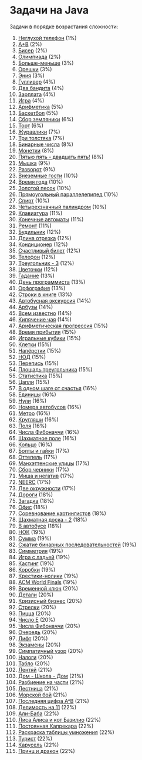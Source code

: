 <h1 class="title">Задачи на Java</h1>
<p>Задачи в порядке возрастания сложности:</p>
<ol>
    <li><a href="https://github.com/Oleg-Toropov/Java-tasks/tree/main/src/Task_1" target="_blank">Неглухой телефон</a> (1%)</li>
    <li><a href="https://github.com/Oleg-Toropov/Java-tasks/tree/main/src/Task_2" target="_blank">A+B</a> (2%)</li>
    <li><a href="https://github.com/Oleg-Toropov/Java-tasks/tree/main/src/Task_3" target="_blank">Бисер</a> (2%)</li>
    <li><a href="https://github.com/Oleg-Toropov/Java-tasks/tree/main/src/Task_4" target="_blank">Олимпиада</a> (2%)</li>
    <li><a href="https://github.com/Oleg-Toropov/Java-tasks/tree/main/src/Task_5" target="_blank">Больше-меньше</a> (3%)</li>
    <li><a href="https://github.com/Oleg-Toropov/Java-tasks/tree/main/src/Task_6" target="_blank">Орешки</a> (3%)</li>
    <li><a href="https://github.com/Oleg-Toropov/Java-tasks/tree/main/src/Task_7" target="_blank">Эния</a> (3%)</li>
    <li><a href="https://github.com/Oleg-Toropov/Java-tasks/tree/main/src/Task_8" target="_blank">Гулливер</a> (4%)</li>
    <li><a href="https://github.com/Oleg-Toropov/Java-tasks/tree/main/src/Task_9" target="_blank">Два бандита</a> (4%)</li>
    <li><a href="https://github.com/Oleg-Toropov/Java-tasks/tree/main/src/Task_10" target="_blank">Зарплата</a> (4%)</li>
    <li><a href="https://github.com/Oleg-Toropov/Java-tasks/tree/main/src/Task_11" target="_blank">Игра</a> (4%)</li>
    <li><a href="https://github.com/Oleg-Toropov/Java-tasks/tree/main/src/Task_12" target="_blank">Арифметика</a> (5%)</li>
    <li><a href="https://github.com/Oleg-Toropov/Java-tasks/tree/main/src/Task_13" target="_blank">Баскетбол</a> (5%)</li>
    <li><a href="https://github.com/Oleg-Toropov/Java-tasks/tree/main/src/Task_14" target="_blank">Сбор земляники</a> (6%)</li>
    <li><a href="https://github.com/Oleg-Toropov/Java-tasks/tree/main/src/Task_15" target="_blank">Торт</a> (6%)</li>
    <li><a href="https://github.com/Oleg-Toropov/Java-tasks/tree/main/src/Task_16" target="_blank">Журавлики</a> (7%)</li>
    <li><a href="https://github.com/Oleg-Toropov/Java-tasks/tree/main/src/Task_17" target="_blank">Три толстяка</a> (7%)</li>
    <li><a href="https://github.com/Oleg-Toropov/Java-tasks/tree/main/src/Task_18" target="_blank">Бинарные числа</a> (8%)</li>
    <li><a href="https://github.com/Oleg-Toropov/Java-tasks/tree/main/src/Task_19" target="_blank">Монетки</a> (8%)</li>
    <li><a href="https://github.com/Oleg-Toropov/Java-tasks/tree/main/src/Task_20" target="_blank">Пятью пять - двадцать пять!</a> (8%)</li>
    <li><a href="https://github.com/Oleg-Toropov/Java-tasks/tree/main/src/Task_21" target="_blank">Мышка</a> (9%)</li>
    <li><a href="https://github.com/Oleg-Toropov/Java-tasks/tree/main/src/Task_22" target="_blank">Разворот</a> (9%)</li>
    <li><a href="https://github.com/Oleg-Toropov/Java-tasks/tree/main/src/Task_24" target="_blank">Внеземные гости</a> (10%)</li>
    <li><a href="https://github.com/Oleg-Toropov/Java-tasks/tree/main/src/Task_25" target="_blank">Время года</a> (10%)</li>
    <li><a href="https://github.com/Oleg-Toropov/Java-tasks/tree/main/src/Task_26" target="_blank">Золотой песок</a> (10%)</li>
    <li><a href="https://github.com/Oleg-Toropov/Java-tasks/tree/main/src/Task_27" target="_blank">Прямоугольный параллелепипед</a> (10%)</li>
    <li><a href="https://github.com/Oleg-Toropov/Java-tasks/tree/main/src/Task_29" target="_blank">Спирт</a> (10%)</li>
    <li><a href="https://github.com/Oleg-Toropov/Java-tasks/tree/main/src/Task_30" target="_blank">Четырехзначный палиндром</a> (10%)</li>
    <li><a href="https://github.com/Oleg-Toropov/Java-tasks/tree/main/src/Task_31" target="_blank">Клавиатура</a> (11%)</li>
    <li><a href="https://github.com/Oleg-Toropov/Java-tasks/tree/main/src/Task_32" target="_blank">Конечные автоматы</a> (11%)</li>
    <li><a href="https://github.com/Oleg-Toropov/Java-tasks/tree/main/src/Task_33" target="_blank">Ремонт</a> (11%)</li>
    <li><a href="https://github.com/Oleg-Toropov/Java-tasks/tree/main/src/Task_34" target="_blank">Будильник</a> (12%)</li>
    <li><a href="https://github.com/Oleg-Toropov/Java-tasks/tree/main/src/Task_35" target="_blank">Длина отрезка</a> (12%)</li>
    <li><a href="https://github.com/Oleg-Toropov/Java-tasks/tree/main/src/Task_36" target="_blank">Кондиционер</a> (12%)</li>
    <li><a href="https://github.com/Oleg-Toropov/Java-tasks/tree/main/src/Task_37" target="_blank">Счастливый билет</a> (12%)</li>
    <li><a href="https://github.com/Oleg-Toropov/Java-tasks/tree/main/src/Task_38" target="_blank">Телефон</a> (12%)</li>
    <li><a href="https://github.com/Oleg-Toropov/Java-tasks/tree/main/src/Task_39" target="_blank">Треугольник - 3</a> (12%)</li>
    <li><a href="https://github.com/Oleg-Toropov/Java-tasks/tree/main/src/Task_40" target="_blank">Цветочки</a> (12%)</li>
    <li><a href="https://github.com/Oleg-Toropov/Java-tasks/tree/main/src/Task_41" target="_blank">Гадание</a> (13%)</li>
    <li><a href="https://github.com/Oleg-Toropov/Java-tasks/tree/main/src/Task_42" target="_blank">День программиста</a> (13%)</li>
    <li><a href="https://github.com/Oleg-Toropov/Java-tasks/tree/main/src/Task_43" target="_blank">Орфография</a> (13%)</li>
    <li><a href="https://github.com/Oleg-Toropov/Java-tasks/tree/main/src/Task_44" target="_blank">Строки в книге</a> (13%)</li>
    <li><a href="https://github.com/Oleg-Toropov/Java-tasks/tree/main/src/Task_45" target="_blank">Автобусная экскурсия</a> (14%)</li>
    <li><a href="https://github.com/Oleg-Toropov/Java-tasks/tree/main/src/Task_46" target="_blank">Арбузы</a> (14%)</li>
    <li><a href="https://github.com/Oleg-Toropov/Java-tasks/tree/main/src/Task_47" target="_blank">Всем известно</a> (14%)</li>
    <li><a href="https://github.com/Oleg-Toropov/Java-tasks/tree/main/src/Task_48" target="_blank">Кипячение чая</a> (14%)</li>
    <li><a href="https://github.com/Oleg-Toropov/Java-tasks/tree/main/src/Task_49" target="_blank">Арифметическая прогрессия</a> (15%)</li>
    <li><a href="https://github.com/Oleg-Toropov/Java-tasks/tree/main/src/Task_50" target="_blank">Время прибытия</a> (15%)</li>
    <li><a href="https://github.com/Oleg-Toropov/Java-tasks/tree/main/src/Task_52" target="_blank">Игральные кубики</a> (15%)</li>
    <li><a href="https://github.com/Oleg-Toropov/Java-tasks/tree/main/src/Task_53" target="_blank">Клетки</a> (15%)</li>
    <li><a href="https://github.com/Oleg-Toropov/Java-tasks/tree/main/src/Task_54" target="_blank">Напёрстки</a> (15%)</li>
    <li><a href="https://github.com/Oleg-Toropov/Java-tasks/tree/main/src/Task_55" target="_blank">НОД</a> (15%)</li>
    <li><a href="https://github.com/Oleg-Toropov/Java-tasks/tree/main/src/Task_56" target="_blank">Перепись</a> (15%)</li>
    <li><a href="https://github.com/Oleg-Toropov/Java-tasks/tree/main/src/Task_57" target="_blank">Площадь треугольника</a> (15%)</li>
    <li><a href="https://github.com/Oleg-Toropov/Java-tasks/tree/main/src/Task_59" target="_blank">Статистика</a> (15%)</li>
    <li><a href="https://github.com/Oleg-Toropov/Java-tasks/tree/main/src/Task_60" target="_blank">Цапли</a> (15%)</li>
    <li><a href="https://github.com/Oleg-Toropov/Java-tasks/tree/main/src/Task_61" target="_blank">В одном шаге от счастья</a> (16%)</li>
    <li><a href="https://github.com/Oleg-Toropov/Java-tasks/tree/main/src/Task_62" target="_blank">Единицы</a> (16%)</li>
    <li><a href="https://github.com/Oleg-Toropov/Java-tasks/tree/main/src/Task_63" target="_blank">Нули</a> (16%)</li>
    <li><a href="https://github.com/Oleg-Toropov/Java-tasks/tree/main/src/Task_64" target="_blank">Номера автобусов</a> (16%)</li>
    <li><a href="https://github.com/Oleg-Toropov/Java-tasks/tree/main/src/Task_65" target="_blank">Метро</a> (16%)</li>
    <li><a href="https://github.com/Oleg-Toropov/Java-tasks/tree/main/src/Task_66" target="_blank">Кругляши</a> (16%)</li>
    <li><a href="https://github.com/Oleg-Toropov/Java-tasks/tree/main/src/Task_67" target="_blank">Поля</a> (16%)</li>
    <li><a href="https://github.com/Oleg-Toropov/Java-tasks/tree/main/src/Task_68" target="_blank">Числа Фибоначчи</a> (16%)</li>
    <li><a href="https://github.com/Oleg-Toropov/Java-tasks/tree/main/src/Task_69" target="_blank">Шахматное поле</a> (16%)</li>
    <li><a href="https://github.com/Oleg-Toropov/Java-tasks/tree/main/src/Task_70" target="_blank">Кольцо</a> (16%)</li>
    <li><a href="https://github.com/Oleg-Toropov/Java-tasks/tree/main/src/Task_71" target="_blank">Болты и гайки</a> (17%)</li>
    <li><a href="https://github.com/Oleg-Toropov/Java-tasks/tree/main/src/Task_72" target="_blank">Оттепель</a> (17%)</li>
    <li><a href="https://github.com/Oleg-Toropov/Java-tasks/tree/main/src/Task_73" target="_blank">Манхэттенские улицы</a> (17%)</li>
    <li><a href="https://github.com/Oleg-Toropov/Java-tasks/tree/main/src/Task_74" target="_blank">Сбор черники</a> (17%)</li>
    <li><a href="https://github.com/Oleg-Toropov/Java-tasks/tree/main/src/Task_75" target="_blank">Миша и негатив</a> (17%)</li>
    <li><a href="https://github.com/Oleg-Toropov/Java-tasks/tree/main/src/Task_77" target="_blank">NEERC</a> (17%)</li>
    <li><a href="https://github.com/Oleg-Toropov/Java-tasks/tree/main/src/Task_78" target="_blank">Две окружности</a> (17%)</li>
    <li><a href="https://github.com/Oleg-Toropov/Java-tasks/tree/main/src/Task_79" target="_blank">Дороги</a> (18%)</li>
    <li><a href="https://github.com/Oleg-Toropov/Java-tasks/tree/main/src/Task_80" target="_blank">Загадка</a> (18%)</li>
    <li><a href="https://github.com/Oleg-Toropov/Java-tasks/tree/main/src/Task_81" target="_blank">Офис</a> (18%)</li>
    <li><a href="https://github.com/Oleg-Toropov/Java-tasks/tree/main/src/Task_82" target="_blank">Соревнование картингистов</a> (18%)</li>
    <li><a href="https://github.com/Oleg-Toropov/Java-tasks/tree/main/src/Task_83" target="_blank">Шахматная доска - 2</a> (18%)</li>
    <li><a href="https://github.com/Oleg-Toropov/Java-tasks/tree/main/src/Task_84" target="_blank">В автобусе</a> (18%)</li>
    <li><a href="https://github.com/Oleg-Toropov/Java-tasks/tree/main/src/Task_85" target="_blank">НОК</a> (19%)</li>
    <li><a href="https://github.com/Oleg-Toropov/Java-tasks/tree/main/src/Task_86" target="_blank">Сумма</a> (19%)</li>
    <li><a href="https://github.com/Oleg-Toropov/Java-tasks/tree/main/src/Task_87" target="_blank">Сжатие бинарных последовательностей</a> (19%)</li>
    <li><a href="https://github.com/Oleg-Toropov/Java-tasks/tree/main/src/Task_88" target="_blank">Симметрия</a> (19%)</li>
    <li><a href="https://github.com/Oleg-Toropov/Java-tasks/tree/main/src/Task_89" target="_blank">Игра с ладьей</a> (19%)</li>
    <li><a href="https://github.com/Oleg-Toropov/Java-tasks/tree/main/src/Task_90" target="_blank">Кастинг</a> (19%)</li>
    <li><a href="https://github.com/Oleg-Toropov/Java-tasks/tree/main/src/Task_91" target="_blank">Коробки</a> (19%)</li>
    <li><a href="https://github.com/Oleg-Toropov/Java-tasks/tree/main/src/Task_92" target="_blank">Крестики-нолики</a> (19%)</li>
    <li><a href="https://github.com/Oleg-Toropov/Java-tasks/tree/main/src/Task_93" target="_blank">ACM World Finals</a> (19%)</li>
    <li><a href="https://github.com/Oleg-Toropov/Java-tasks/tree/main/src/Task_94" target="_blank">Временной ключ</a> (20%)</li>
    <li><a href="https://github.com/Oleg-Toropov/Java-tasks/tree/main/src/Task_95" target="_blank">Детали</a> (20%)</li>
    <li><a href="https://github.com/Oleg-Toropov/Java-tasks/tree/main/src/Task_96" target="_blank">Кризисный бизнес</a> (20%)</li>
    <li><a href="https://github.com/Oleg-Toropov/Java-tasks/tree/main/src/Task_97" target="_blank">Стрелки</a> (20%)</li>
    <li><a href="https://github.com/Oleg-Toropov/Java-tasks/tree/main/src/Task_98" target="_blank">Пицца</a> (20%)</li>
    <li><a href="https://github.com/Oleg-Toropov/Java-tasks/tree/main/src/Task_99" target="_blank">Число E</a> (20%)</li>
    <li><a href="https://github.com/Oleg-Toropov/Java-tasks/tree/main/src/Task_100" target="_blank">Числа Фибоначчи</a> (20%)</li>
    <li><a href="https://github.com/Oleg-Toropov/Java-tasks/tree/main/src/Task_101" target="_blank">Очередь</a> (20%)</li>
    <li><a href="https://github.com/Oleg-Toropov/Java-tasks/tree/main/src/Task_102" target="_blank">Лифт</a> (20%)</li>
    <li><a href="https://github.com/Oleg-Toropov/Java-tasks/tree/main/src/Task_103" target="_blank">Экзамены</a> (20%)</li>
    <li><a href="https://github.com/Oleg-Toropov/Java-tasks/tree/main/src/Task_105" target="_blank">Симпатичный узор</a> (20%)</li>
    <li><a href="https://github.com/Oleg-Toropov/Java-tasks/tree/main/src/Task_106" target="_blank">Налоги</a> (20%)</li>
    <li><a href="https://github.com/Oleg-Toropov/Java-tasks/tree/main/src/Task_107" target="_blank">Табло</a> (20%)</li>
    <li><a href="https://github.com/Oleg-Toropov/Java-tasks/tree/main/src/Task_108" target="_blank">Лентяй</a> (21%)</li>
    <li><a href="https://github.com/Oleg-Toropov/Java-tasks/tree/main/src/Task_109" target="_blank">Дом - Школа - Дом</a> (21%)</li>
    <li><a href="https://github.com/Oleg-Toropov/Java-tasks/tree/main/src/Task_110" target="_blank">Разбиение на части</a> (21%)</li>
    <li><a href="https://github.com/Oleg-Toropov/Java-tasks/tree/main/src/Task_111" target="_blank">Лестница</a> (21%)</li>
    <li><a href="https://github.com/Oleg-Toropov/Java-tasks/tree/main/src/Task_113" target="_blank">Морской бой</a> (21%)</li>
    <li><a href="https://github.com/Oleg-Toropov/Java-tasks/tree/main/src/Task_114" target="_blank">Последняя цифра A^B</a> (21%)</li>
    <li><a href="https://github.com/Oleg-Toropov/Java-tasks/tree/main/src/Task_115" target="_blank">Делимость на 11</a> (22%)</li>
    <li><a href="https://github.com/Oleg-Toropov/Java-tasks/tree/main/src/Task_116" target="_blank">Али-Баба</a> (22%)</li>
    <li><a href="https://github.com/Oleg-Toropov/Java-tasks/tree/main/src/Task_117" target="_blank">Лиса Алиса и кот Базилио</a> (22%)</li>
    <li><a href="https://github.com/Oleg-Toropov/Java-tasks/tree/main/src/Task_118" target="_blank">Постоянная Капрекара</a> (22%)</li>
    <li><a href="https://github.com/Oleg-Toropov/Java-tasks/tree/main/src/Task_119" target="_blank">Раскраска таблицы умножения</a> (22%)</li>
    <li><a href="https://github.com/Oleg-Toropov/Java-tasks/tree/main/src/Task_120" target="_blank">Турист</a> (22%)</li>
    <li><a href="https://github.com/Oleg-Toropov/Java-tasks/tree/main/src/Task_121" target="_blank">Карусель</a> (22%)</li>
    <li><a href="https://github.com/Oleg-Toropov/Java-tasks/tree/main/src/Task_122" target="_blank">Принц и дракон</a> (22%)</li>







</ol>
